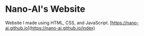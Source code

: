 # Nano-AI's Website
Website I made using HTML, CSS, and JavaScript.
[https://nano-ai.github.io](https://nano-ai.github.io/index)
